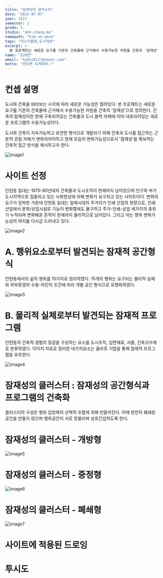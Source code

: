 ```yaml
---
title: "잠재성의 클러스터"
date: "2023-07-07"
year: 2023
semester: 1
grade: 5
studio: "ahn-chang-mo"
namepath: "kim-se-yeon"
tags: "마스터플랜,도시재생"
excerpt: >
  본 프로젝트는 새로운 요구를 기존의 건축물에 근거해서 수용가능한 차원을 건축의 '잠재성'으로 정의한다.
name: "김세연"
email: "tpdus0121@naver.com"
motto: "안되면 되게하라-!"
---
```


# 컨셉 설명

도시와 건축을 바라보는 시각에 따라 새로운 가능성은 열려있다.
본 프로제트는 새로운 요구를 기존의 건축물에 근거해서 수용가능한 차원을 건축의 '잠재성'으로 정의한다.
건축의 잠재성이란 현재 구축되어있는 건축물과 도시 블럭 자체에 이미 내포되어있는 새로운 프로그램의 수용가능성이다.

도시와 건축이 지속가능하고 유연한 형식으로 개발되기 위해 건축과 도시를 접근하는 근본적 관점 자체가 변화되어야하고 현재 모습의 변화가능성으로서 '잠재성'을 확보하는 건축적 접근 방식을 제시하고자 한다.

![image1](/posts-images/2023_1_5_ahn-chang-mo_kim-se-yeon/image1.jpg)

# 사이트 선정

인현동 일대는 1970-80년대의 건축물과 도시조직이 현재까지 남아있으며 인구와 부가 도시지역으로 집중되고 있는 사회현상에 의해 변화가 요구되고 있는 사이트이다. 변화의 요구가 임박한 가운데 인현동 일대는 일제시대의 주거지가 인쇄 산업의 현장으로, 인쇄 산업에서 문화/상업시설로 기능이 변화함에도 불구하고 주거-인쇄-상업 세가지의 층위가 누적되며 변화해온 흔적이 현재까지 물리적으로 남아있다. 그리고 이는 향후 변화가능성의 여지를 다시금 드러내고 있다.

![image2](/posts-images/2023_1_5_ahn-chang-mo_kim-se-yeon/image2.jpg)

# A. 행위요소로부터 발견되는 잠재적 공간형식

인현동에서의 삶의 행위를 15가지로 정리하였다.
15개의 행위는 요구되는 물리적 실체와 외부환경의 수용-차단의 조건에 따라 개별 공간 형식으로 유형화하였다.

![image3](/posts-images/2023_1_5_ahn-chang-mo_kim-se-yeon/image3.jpg)

# B. 물리적 실체로부터 발견되는 잠재적 프로그램

인현동의 건축적 경험의 질감을 구성하는 요소를 도시조직, 입면재료, 사물, 건축오브제로 분류하였다. 이미지 자료로 정리한 네가지요소는 꼴라쥬 기법을 통해 잠재적 프로그램을 유추한다.

![image4](/posts-images/2023_1_5_ahn-chang-mo_kim-se-yeon/image4.jpg)

# 잠재성의 클러스터 : 잠재성의 공간형식과 프로그램의 건축화

클러스터의 구성은 행위 입방체의 선택적 조합에 의해 만들어진다.
이때 완전히 폐쇄된 공간을 만들지 않으며 행위공간이 서로 맞물리며 상호간섭하도록 한다.

# 잠재성의 클러스터 - 개방형

![image5](/posts-images/2023_1_5_ahn-chang-mo_kim-se-yeon/image5.jpg)

# 잠재성의 클러스터 - 중정형

![image6](/posts-images/2023_1_5_ahn-chang-mo_kim-se-yeon/image6.jpg)

# 잠재성의 클러스터 - 폐쇄형

![image7](/posts-images/2023_1_5_ahn-chang-mo_kim-se-yeon/image7.jpg)

# 사이트에 적용된 드로잉

# 투시도
